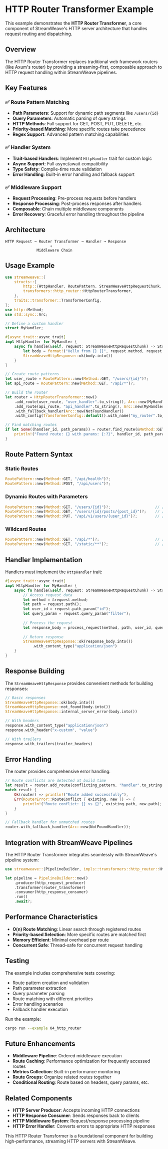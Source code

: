 # HTTP Router Transformer Example

This example demonstrates the **HTTP Router Transformer**, a core component of StreamWeave's HTTP server architecture that handles request routing and dispatching.

## Overview

The HTTP Router Transformer replaces traditional web framework routers (like Axum's router) by providing a streaming-first, composable approach to HTTP request handling within StreamWeave pipelines.

## Key Features

### ✅ Route Pattern Matching
- **Path Parameters**: Support for dynamic path segments like `/users/{id}`
- **Query Parameters**: Automatic parsing of query strings
- **HTTP Methods**: Full support for GET, POST, PUT, DELETE, etc.
- **Priority-based Matching**: More specific routes take precedence
- **Regex Support**: Advanced pattern matching capabilities

### ✅ Handler System
- **Trait-based Handlers**: Implement `HttpHandler` trait for custom logic
- **Async Support**: Full async/await compatibility
- **Type Safety**: Compile-time route validation
- **Error Handling**: Built-in error handling and fallback support

### ✅ Middleware Support
- **Request Processing**: Pre-process requests before handlers
- **Response Processing**: Post-process responses after handlers
- **Composable**: Chain multiple middleware components
- **Error Recovery**: Graceful error handling throughout the pipeline

## Architecture

```
HTTP Request → Router Transformer → Handler → Response
                    ↓
              Middleware Chain
```

## Usage Example

```rust
use streamweave::{
    structs::{
        http::{HttpHandler, RoutePattern, StreamWeaveHttpRequestChunk, StreamWeaveHttpResponse},
        transformers::http_router::HttpRouterTransformer,
    },
    traits::transformer::TransformerConfig,
};
use http::Method;
use std::sync::Arc;

// Define a custom handler
struct MyHandler;

#[async_trait::async_trait]
impl HttpHandler for MyHandler {
    async fn handle(&self, request: StreamWeaveHttpRequestChunk) -> StreamWeaveHttpResponse {
        let body = format!("Hello from {} {}", request.method, request.path());
        StreamWeaveHttpResponse::ok(body.into())
    }
}

// Create route patterns
let user_route = RoutePattern::new(Method::GET, "/users/{id}")?;
let api_route = RoutePattern::new(Method::GET, "/api/*")?;

// Build the router
let router = HttpRouterTransformer::new()
    .add_route(user_route, "user_handler".to_string(), Arc::new(MyHandler))
    .add_route(api_route, "api_handler".to_string(), Arc::new(MyHandler))
    .with_fallback_handler(Arc::new(NotFoundHandler))
    .with_config(TransformerConfig::default().with_name("my_router".to_string()));

// Find matching routes
if let Some((handler_id, path_params)) = router.find_route(&Method::GET, "/users/123") {
    println!("Found route: {} with params: {:?}", handler_id, path_params);
}
```

## Route Pattern Syntax

### Static Routes
```rust
RoutePattern::new(Method::GET, "/api/health")?;
RoutePattern::new(Method::POST, "/api/users")?;
```

### Dynamic Routes with Parameters
```rust
RoutePattern::new(Method::GET, "/users/{id}")?;                    // /users/123
RoutePattern::new(Method::GET, "/users/{id}/posts/{post_id}")?;    // /users/123/posts/456
RoutePattern::new(Method::PUT, "/api/v1/users/{user_id}")?;        // /api/v1/users/789
```

### Wildcard Routes
```rust
RoutePattern::new(Method::GET, "/api/*")?;                         // /api/anything/here
RoutePattern::new(Method::GET, "/static/**")?;                     // /static/files/images/logo.png
```

## Handler Implementation

Handlers must implement the `HttpHandler` trait:

```rust
#[async_trait::async_trait]
impl HttpHandler for MyHandler {
    async fn handle(&self, request: StreamWeaveHttpRequestChunk) -> StreamWeaveHttpResponse {
        // Access request data
        let method = &request.method;
        let path = request.path();
        let user_id = request.path_param("id");
        let query_param = request.query_param("filter");
        
        // Process the request
        let response_body = process_request(method, path, user_id, query_param);
        
        // Return response
        StreamWeaveHttpResponse::ok(response_body.into())
            .with_content_type("application/json")
    }
}
```

## Response Building

The `StreamWeaveHttpResponse` provides convenient methods for building responses:

```rust
// Basic responses
StreamWeaveHttpResponse::ok(body.into())
StreamWeaveHttpResponse::not_found(body.into())
StreamWeaveHttpResponse::internal_server_error(body.into())

// With headers
response.with_content_type("application/json")
response.with_header("x-custom", "value")

// With trailers
response.with_trailers(trailer_headers)
```

## Error Handling

The router provides comprehensive error handling:

```rust
// Route conflicts are detected at build time
let result = router.add_route(conflicting_pattern, "handler".to_string(), handler);
match result {
    Ok(router) => println!("Route added successfully"),
    Err(RouterError::RouteConflict { existing, new }) => {
        println!("Route conflict: {} vs {}", existing.path, new.path);
    }
}

// Fallback handler for unmatched routes
router.with_fallback_handler(Arc::new(NotFoundHandler));
```

## Integration with StreamWeave Pipelines

The HTTP Router Transformer integrates seamlessly with StreamWeave's pipeline system:

```rust
use streamweave::{PipelineBuilder, impls::transformers::http_router::HttpRouterTransformer};

let pipeline = PipelineBuilder::new()
    .producer(http_request_producer)
    .transformer(router_transformer)
    .consumer(http_response_consumer)
    .run()
    .await?;
```

## Performance Characteristics

- **O(n) Route Matching**: Linear search through registered routes
- **Priority-based Selection**: More specific routes are matched first
- **Memory Efficient**: Minimal overhead per route
- **Concurrent Safe**: Thread-safe for concurrent request handling

## Testing

The example includes comprehensive tests covering:

- Route pattern creation and validation
- Path parameter extraction
- Query parameter parsing
- Route matching with different priorities
- Error handling scenarios
- Fallback handler execution

Run the example:

```bash
cargo run --example 04_http_router
```

## Future Enhancements

- **Middleware Pipeline**: Ordered middleware execution
- **Route Caching**: Performance optimization for frequently accessed routes
- **Metrics Collection**: Built-in performance monitoring
- **Route Groups**: Organize related routes together
- **Conditional Routing**: Route based on headers, query params, etc.

## Related Components

- **HTTP Server Producer**: Accepts incoming HTTP connections
- **HTTP Response Consumer**: Sends responses back to clients
- **HTTP Middleware System**: Request/response processing pipeline
- **HTTP Error Handler**: Converts errors to appropriate HTTP responses

This HTTP Router Transformer is a foundational component for building high-performance, streaming HTTP servers with StreamWeave.
